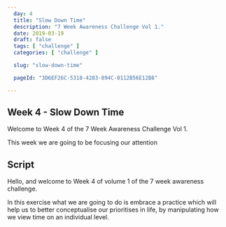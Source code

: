 ```yaml
---
  day: 4
  title: "Slow Down Time"
  description: "7 Week Awareness Challenge Vol 1."
  date: 2019-03-19
  draft: false
  tags: [ "challenge" ]
  categories: [ "challenge" ]

  slug: "slow-down-time"

  pageId: "3D6EF26C-5318-4283-894C-0112B56E12B8"

---
```


## Week 4 - Slow Down Time

Welcome to Week 4 of the 7 Week Awareness Challenge Vol 1.

This week we are going to be focusing our attention

## Script


Hello, and welcome to Week 4 of volume 1 of the 7 week awareness challenge.

In this exercise what we are going to do is embrace a practice which will help us to better conceptualise our prioritises in life, by manipulating how we view time on an individual level. 



